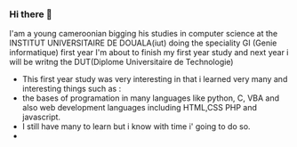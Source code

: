 ### Hi there 👋
I'am a young cameroonian bigging his studies in computer science at the INSTITUT UNIVERSITAIRE DE DOUALA(iut)
doing the speciality GI (Genie informatique) first year
I'm about to finish my first year study and next year i will be writng the DUT(Diplome Universitaire de Technologie)
- This first year study was very interesting in that i learned very many and interesting things such as :
- the bases of programation in many languages like python, C, VBA  and also web development languages including HTML,CSS PHP and javascript.
- I still have many to learn but i know with time i' going to do so.
- 

